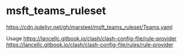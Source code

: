 # msft_teams_ruleset

https://cdn.jsdelivr.net/gh/marsteel/msft_teams_ruleset/Teams.yaml

Usage
https://lancellc.gitbook.io/clash/clash-config-file/rule-provider
https://lancellc.gitbook.io/clash/clash-config-file/rules/rule-provider
